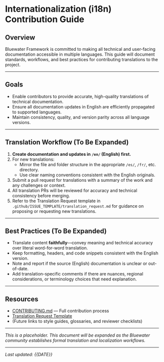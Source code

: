 # Internationalization (i18n) Contribution Guide

## Overview

Bluewater Framework is committed to making all technical and user-facing documentation accessible in multiple languages. This guide will document standards, workflows, and best practices for contributing translations to the project.

---

## Goals

- Enable contributors to provide accurate, high-quality translations of technical documentation.
- Ensure all documentation updates in English are efficiently propagated to supported languages.
- Maintain consistency, quality, and version parity across all language versions.

---

## Translation Workflow (To Be Expanded)

1. **Create documentation and updates in `/en/` (English) first.**
2. For new translations:
    - Mirror the file and folder structure in the appropriate `/es/`, `/fr/`, etc. directory.
    - Use clear naming conventions consistent with the English originals.
3. Submit a pull request for translations with a summary of the work and any challenges or context.
4. All translation PRs will be reviewed for accuracy and technical consistency before merging.
5. Refer to the Translation Request template in `.github/ISSUE_TEMPLATE/translation_request.md` for guidance on proposing or requesting new translations.

---

## Best Practices (To Be Expanded)

- Translate content **faithfully**—convey meaning and technical accuracy over literal word-for-word translation.
- Keep formatting, headers, and code snippets consistent with the English version.
- Note and report if the source (English) documentation is unclear or out-of-date.
- Add translation-specific comments if there are nuances, regional considerations, or terminology choices that need explanation.

---

## Resources

- [CONTRIBUTING.md](../../../CONTRIBUTING.md) — Full contribution process
- [Translation Request Template](../../../.github/ISSUE_TEMPLATE/translation_request.md)
- (Future links to style guides, glossaries, and reviewer checklists)

---

*This is a placeholder. This document will be expanded as the Bluewater community establishes formal translation and localization workflows.*

---

*Last updated: {{DATE}}*
